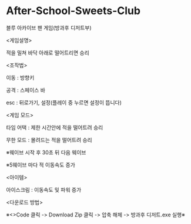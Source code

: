 # After-School-Sweets-Club
블루 아카이브 팬 게임(방과후 디저트부)

<게임설명>

적을 밀쳐 바닥 아래로 떨어트리면 승리

<조작법>

이동 : 방향키

공격 : 스페이스 바

esc : 뒤로가기, 설정(플레이 중 누르면 설정이 뜹니다)

<게임 모드>

타임 어택 : 제한 시간안에 적을 떨어트려 승리

무한 모드 : 몰려드는 적을 떨어트려 승리

  ※웨이브 시작 후 30초 뒤 다음 웨이브
  
   ※5웨이브 마다 적 이동속도 증가

<아이템>

아이스크림 : 이동속도 및 파워 증가

<다운로드 방법>

※<>Code 클릭 -> Download Zip 클릭 -> 압축 해체 -> 방과후 디저트.exe 실행※
